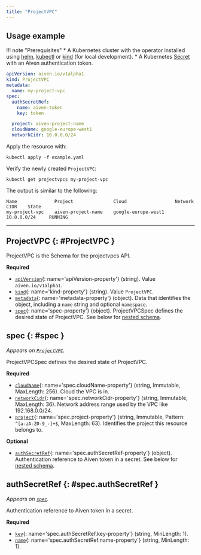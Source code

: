 ```yaml
---
title: "ProjectVPC"
---
```


## Usage example

!!! note "Prerequisites"
	* A Kubernetes cluster with the operator installed using [helm](../installation/helm.md), [kubectl](../installation/kubectl.md) or [kind](../contributing/developer-guide.md) (for local development).
	* A Kubernetes [Secret](../authentication.md) with an Aiven authentication token.

```yaml linenums="1"
apiVersion: aiven.io/v1alpha1
kind: ProjectVPC
metadata:
  name: my-project-vpc
spec:
  authSecretRef:
    name: aiven-token
    key: token

  project: aiven-project-name
  cloudName: google-europe-west1
  networkCidr: 10.0.0.0/24
```

Apply the resource with:

```shell
kubectl apply -f example.yaml
```

Verify the newly created `ProjectVPC`:

```shell
kubectl get projectvpcs my-project-vpc
```

The output is similar to the following:
```shell
Name              Project               Cloud                  Network CIDR    State      
my-project-vpc    aiven-project-name    google-europe-west1    10.0.0.0/24     RUNNING    
```

---

## ProjectVPC {: #ProjectVPC }

ProjectVPC is the Schema for the projectvpcs API.

**Required**

- [`apiVersion`](#apiVersion-property){: name='apiVersion-property'} (string). Value `aiven.io/v1alpha1`.
- [`kind`](#kind-property){: name='kind-property'} (string). Value `ProjectVPC`.
- [`metadata`](#metadata-property){: name='metadata-property'} (object). Data that identifies the object, including a `name` string and optional `namespace`.
- [`spec`](#spec-property){: name='spec-property'} (object). ProjectVPCSpec defines the desired state of ProjectVPC. See below for [nested schema](#spec).

## spec {: #spec }

_Appears on [`ProjectVPC`](#ProjectVPC)._

ProjectVPCSpec defines the desired state of ProjectVPC.

**Required**

- [`cloudName`](#spec.cloudName-property){: name='spec.cloudName-property'} (string, Immutable, MaxLength: 256). Cloud the VPC is in.
- [`networkCidr`](#spec.networkCidr-property){: name='spec.networkCidr-property'} (string, Immutable, MaxLength: 36). Network address range used by the VPC like 192.168.0.0/24.
- [`project`](#spec.project-property){: name='spec.project-property'} (string, Immutable, Pattern: `^[a-zA-Z0-9_-]+$`, MaxLength: 63). Identifies the project this resource belongs to.

**Optional**

- [`authSecretRef`](#spec.authSecretRef-property){: name='spec.authSecretRef-property'} (object). Authentication reference to Aiven token in a secret. See below for [nested schema](#spec.authSecretRef).

## authSecretRef {: #spec.authSecretRef }

_Appears on [`spec`](#spec)._

Authentication reference to Aiven token in a secret.

**Required**

- [`key`](#spec.authSecretRef.key-property){: name='spec.authSecretRef.key-property'} (string, MinLength: 1).
- [`name`](#spec.authSecretRef.name-property){: name='spec.authSecretRef.name-property'} (string, MinLength: 1).
